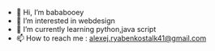 - 👋 Hi, I’m bababooey
- 👀 I’m interested in webdesign
- 🌱 I’m currently learning python,java script
- 📫 How to reach me : alexej.ryabenkostalk41@gmail.com


